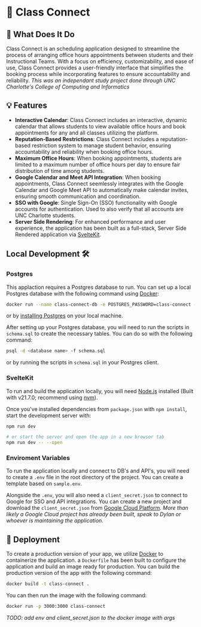 # 📆 Class Connect

## 🤔 What Does It Do
Class Connect is an scheduling application designed to streamline the process of arranging office hours appointments between students and their Instructional Teams. With a focus on efficiency, customizability, and ease of use, Class Connect provides a user-friendly interface that simplifies the booking process while incorporating features to ensure accountability and reliability. *This was an independant study project done through UNC Charlotte's College of Computing and Informatics*

## 💡 Features
- **Interactive Calendar**: Class Connect includes an interactive, dynamic calendar that allows students to view available office hours and book appointments for any and all classes utilizing the platform.
- **Reputation-Based Restrictions**: Class Connect includes a reputation-based restriction system to manage student behavior, ensuring accountability and reliability when booking office hours.
- **Maximum Office Hours**: When booking appointments, students are limited to a maximum number of office hours per day to ensure fair distribution of time among students.
- **Google Calendar and Meet API Integration**: When booking appointments, Class Connect seemlessly integrates with the Google Calendar and Google Meet API to automatically make calendar invites, ensuring smooth communication and coordination.
- **SSO with Google**: Single Sign-On (SSO) functionality with Google accounts for authentication. Used to also verify that all accounts are UNC Charlotte students.
- **Server Side Rendering**: For enhanced performance and user experience, the application has been built as a full-stack, Server Side Rendered application via [SvelteKit](https://kit.svelte.dev/).

## Local Development 🛠️
### Postgres
This applaction requires a Postgres database to run. You can set up a local Postgres database with the following command using [Docker](https://docs.docker.com/get-docker/):

```bash
docker run --name class-connect-db -e POSTGRES_PASSWORD=class-connect -p 5432:5432 -d postgres
```
or by [installing Postgres](https://www.postgresql.org/download/) on your local machine.

After setting up your Postgres database, you will need to run the scripts in `schema.sql` to create the necessary tables. You can do so with the following command:

```bash
psql -d <database name> -f schema.sql
```
or by running the scripts in `schema.sql` in your Postgres client.

### SvelteKit
To run and build the application locally, you will need [Node.js](https://nodejs.org/en) installed (Built with v21.7.0; recommend using [nvm](https://github.com/nvm-sh/nvm)).

Once you've installed dependencies from `package.json` with `npm install`, start the development server with:

```bash
npm run dev

# or start the server and open the app in a new browser tab
npm run dev -- --open
```

### Enviroment Variables
To run the application locally and connect to DB's and API's, you will need to create a `.env` file in the root directory of the project. You can create a template based on `sample.env`.

Alongside the `.env`, you will also need a `client_secret.json` to connect to Google for SSO and API integrations. You can create a new project and download the `client_secret.json` from [Google Cloud Platform](https://console.cloud.google.com/). *More than likely a Google Cloud project has already been built, speak to Dylan or whoever is maintaining the application.*

## 🚀 Deployment

To create a production version of your app, we utilize [Docker](https://docs.docker.com/get-docker/) to containerize the application. a `Dockerfile` has been built to configure the application and build an image ready for production. You can build the production version of the app with the following command:
```bash
docker build -t class-connect .
```

You can then run the image with the following command:
```bash
docker run -p 3000:3000 class-connect
```

*TODO: add env and client_secret.json to the docker image with args*